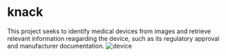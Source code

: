 # knack
This project seeks to identify medical devices from images and retrieve relevant information reagarding the device, such as its regulatory approval and manufacturer documentation.
![device](https://github.com/argus1/knack/image1.png?raw=true)
